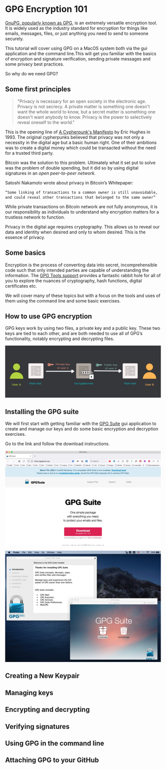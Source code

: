 # GPG Encryption 101

[GnuPG, popularly known as GPG](https://gnupg.org/), is an extremely versatile encryption tool. It is widely used as the industry standard for encryption for things like emails, messages, files, or just anything you need to send to someone securely.

This tutorial will cover using GPG on a MacOS system both via the gui application and the command line.This will get you familiar with the basics of encryption and signature verification, sending private messages and some privacy best practices. 

So why do we need GPG?

## Some first principles

> "Privacy is necessary for an open society in the electronic age. Privacy is not secrecy. A private matter is something one doesn't want the whole world to know, but a secret matter is something one doesn't want anybody to know. Privacy is the power to selectively reveal oneself to the world."

This is the opening line of [A Cypherpunk's Manifesto](https://nakamotoinstitute.org/cypherpunk-manifesto/) by Eric Hughes in 1993. The original cypherpunks believed that privacy was not only a necessity in the digital age but a basic human right. One of their ambitions was to create a digital money which could be transacted without the need for a trusted third party.  

Bitcoin was the solution to this problem. Ultimately what it set put to solve was the problem of double spending, but it did so by using digital signatures in an *open peer-to-peer network*. 

Satoshi Nakamoto wrote about privacy in Bitcoin’s Whitepaper:

    “Some linking of transactions to a common owner is still unavoidable, and could reveal other transactions that belonged to the same owner”

While private transactions on Bitcoin network are not fully anonymous, it is our responsibility as individuals to understand why encryption matters for a trustless network to function.

Privacy in the digital age requires cryptography. This allows us to reveal our data and identity when desired and only to whom desired. This is the essence of privacy. 

## Some basics 

Encryption is the process of converting data into secret, incomprehensible code such that only intended parties are capable of understanding the information. The [GPG Tools support](https://gpgtools.tenderapp.com/kb/how-to/introduction-to-cryptography#p1) provides a fantastic rabbit hole for all of you to explore the nuances of cryptography, hash functions, digital certificates etc. 

We will cover many of these topics but with a focus on the tools and uses of them using the command line and some basic exercises. 

## How to use GPG encryption 

GPG keys work by using two files, a private key and a public key. These two keys are tied to each other, and are both needed to use all of GPG’s functionality, notably encrypting and decrypting files.

![pgp](./images/Screenshot%202022-05-24%20at%2010.14.47%20PM.jpg)

## Installing the GPG suite 

We will first start with getting familiar with the [GPG Suite](https://gpgtools.org/) gui application to create and manage our keys and do some basic encryption and decryption exercises. 

Go to the link and follow the download instructions. 

![install](./images/4.jpg)

![install](./images/5.jpg)

## Creating a New Keypair 

## Managing keys

 ## Encrypting and decrypting

 ## Verifying signatures

 ## Using GPG in the command line

 ## Attaching GPG to your GitHub 


